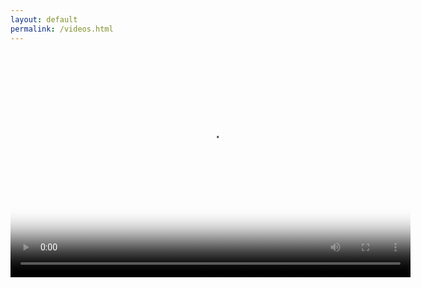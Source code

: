 ```yaml
---
layout: default
permalink: /videos.html
---
```


<head>
  <link href="https://vjs.zencdn.net/7.8.3/video-js.css" rel="stylesheet" />

  <!-- If you'd like to support IE8 (for Video.js versions prior to v7) -->
  <script src="https://vjs.zencdn.net/ie8/1.1.2/videojs-ie8.min.js"></script>
</head>

<body>
<center>
  <video
    id="my-video"
    class="video-js"
    controls
    preload="auto"
    width="640"
    height="360"
    poster="https://raw.githubusercontent.com/unknownproject/unknownproject.github.io/master/assets/images/SHH.png"
    data-setup="{}"
  >
    <source src="p30_features.mp4" type="video/mp4" />
    <p class="vjs-no-js">
      To view this video please enable JavaScript, and consider upgrading to a
      web browser that
      <a href="https://videojs.com/html5-video-support/" target="_blank"
        >supports HTML5 video</a
      >
    </p>
  </video>
</center>
  <script src="https://vjs.zencdn.net/7.8.3/video.js"></script>
</body>